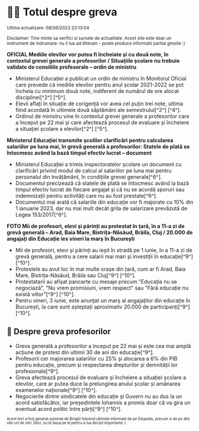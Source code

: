# 👩‍🏫 Totul despre greva
<sub>Ultima actualizare: 08/06/2023 23:13:04</sub>

<sub>Disclaimer: Tine minte sa verifici si sursele de actualitate. Acest site este doar un instrument de indrumare: nu il lua ad litteram - poate produce informatii partial gresite :)</sub>

**OFICIAL Mediile elevilor vor putea fi încheiate și cu două note, în contextul grevei generale a profesorilor / Situațiile școlare nu trebuie validate de consiliile profesorale – ordin de ministru**
- Ministerul Educației a publicat un ordin de ministru în Monitorul Oficial care prevede că mediile elevilor pentru anul școlar 2021-2022 se pot încheia cu minimum două note, indiferent de numărul de ore alocat disciplinei[^2^] [^5^].
- Elevii aflați în situație de corigență vor avea cel puțin trei note, ultima fiind acordată în ultimele două săptămâni ale semestrului[^2^] [^4^].
- Ordinul de ministru vine în contextul grevei generale a profesorilor care a început pe 22 mai și care afectează procesul de evaluare și încheiere a situației școlare a elevilor[^2^] [^5^].

**Ministerul Educației transmite școlilor clarificări pentru calcularea salariilor pe luna mai, în grevă generală a profesorilor: Statele de plată se întocmesc având la bază timpul efectiv lucrat – document**
- Ministerul Educației a trimis inspectoratelor școlare un document cu clarificări privind modul de calcul al salariilor pe luna mai pentru personalul din învățământ, în condițiile grevei generale[^6^].
- Documentul precizează că statele de plată se întocmesc având la bază timpul efectiv lucrat de fiecare angajat și că nu se acordă sporuri sau indemnizații pentru activități care nu au fost prestate[^6^].
- Documentul mai arată că salariile din educație vor fi majorate cu 10% din 1 ianuarie 2023, dar nu mai mult decât grila de salarizare prevăzută de Legea 153/2017[^6^].

**FOTO Mii de profesori, elevi și părinți au protestat în țară, în a 11-a zi de grevă generală – Arad, Baia Mare, Bistrița-Năsăud, Brăila, Cluj / 20.000 de angajați din Educație ies vineri la marș în București**
- Mii de profesori, elevi și părinți au ieșit în stradă pe 1 iunie, în a 11-a zi de grevă generală, pentru a cere salarii mai mari și investiții în educație[^9^] [^10^].
- Protestele au avut loc în mai multe orașe din țară, cum ar fi Arad, Baia Mare, Bistrița-Năsăud, Brăila sau Cluj[^9^] [^10^].
- Protestatarii au afișat pancarte cu mesaje precum \"Educația nu se negociază\", \"Nu vrem promisiuni, vrem respect\" sau \"Fără educație nu există viitor\"[^9^] [^10^].
- Pentru vineri, 3 iunie, este anunțat un marș al angajaților din educație în București, la care sunt așteptați aproximativ 20.000 de participanți[^9^] [^10^].

## 🏫 Despre greva profesorilor
- Greva generală a profesorilor a început pe 22 mai și este cea mai amplă acțiune de protest din ultimii 30 de ani din educație[^9^].
- Profesorii cer majorarea salariilor cu 25% și alocarea a 6% din PIB pentru educație, precum și respectarea drepturilor și demnității lor profesionale[^9^].
- Greva afectează procesul de evaluare și încheiere a situației școlare a elevilor, care ar putea duce la prelungirea anului școlar și amânarea examenelor naționale[^9^] [^10^].
- Negocierile dintre sindicatele din educație și Guvern nu au dus la un acord satisfăcător, iar președintele Iohannis a promis doar că va gira un eventual acord politic între părți[^9^] [^10^].


<sub><sub>Acest text a fost generat automat de BingAI folosind ultimele informatii de pe Edupedu, precum si de pe alte site-uri de stiri. Deci, nu te baza pe el pentru a lua decizii importante :)</sub></sub>
